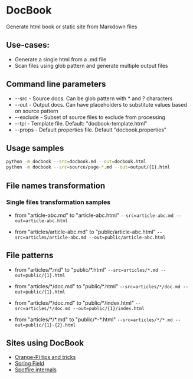 # DocBook
Generate html book or static site from Markdown files

## Use-cases:
- Generate a single html from a .md file
- Scan files using glob pattern and generate multiple output files


## Command line parameters
- --src - Source docs. Can be glob pattern with \* and ? characters
- --out - Output docs. Can have placeholders to substitute values based on source pattern
- --exclude - Subset of source files to exclude from processing
- --tpl - Template file. Default: "docbook-template.html"
- --props - Default properties file. Default "docbook.properties"

## Usage samples
```bash 
python -m docbook --src=docbook.md --out=docbook.html
python -m docbook --src=source/page-*.md --out=output/{1}.html
```

## File names transformation
### Single files transformation samples

- from "article-abc.md" to "article-abc.html"
```--src=article-abc.md --out=article-abc.html```

- from "articles/article-abc.md" to "public/article-abc.html"
```--src=articles/article-abc.md --out=public/article-abc.html```


## File patterns

- from "articles/\*.md" to  "public/\*.html"
```--src=articles/*.md --out=public/{1}.html```

- from "articles/\*/doc.md" to "public/\*.html"
```--src=articles/*/doc.md --out=public/{1}.html```

- from "articles/\*/doc.md" to "public/\*/index.html"
```--src=articles/*/doc.md --out=public/{1}/index.html```

- from "articles/\*/\*.md" to "public/\*-\*.html"
```--src=articles/*/*.md --out=public/{1}-{2}.html```
 
## Sites using DocBook
- [Orange-Pi tips and tricks](https://orange-pi.github.io/)
- [Spring Field](https://xantorohara.github.io/spring-field/)
- [Spotfire internals](https://xantorohara.github.io/spotfire-internals/)